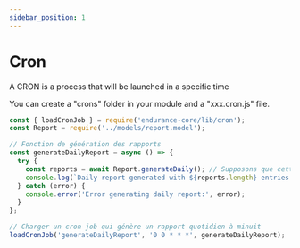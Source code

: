 ```yaml
---
sidebar_position: 1
---
```


# Cron

A CRON is a process that will be launched in a specific time 

You can create a "crons" folder in your module and a "xxx.cron.js" file. 

```js
const { loadCronJob } = require('endurance-core/lib/cron');
const Report = require('../models/report.model');

// Fonction de génération des rapports
const generateDailyReport = async () => {
  try {
    const reports = await Report.generateDaily(); // Supposons que cette méthode génère un rapport quotidien
    console.log(`Daily report generated with ${reports.length} entries.`);
  } catch (error) {
    console.error('Error generating daily report:', error);
  }
};

// Charger un cron job qui génère un rapport quotidien à minuit
loadCronJob('generateDailyReport', '0 0 * * *', generateDailyReport);
```

